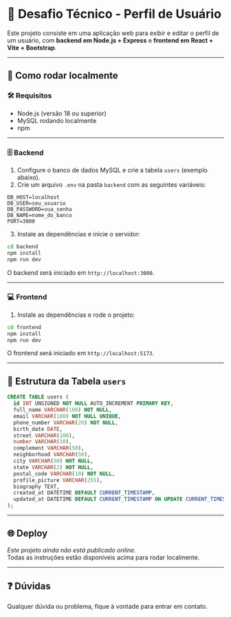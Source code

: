 # 📄 Desafio Técnico - Perfil de Usuário

Este projeto consiste em uma aplicação web para exibir e editar o perfil de um usuário, com **backend em Node.js + Express** e **frontend em React + Vite + Bootstrap**.

---

## 🚀 Como rodar localmente

### 🛠️ Requisitos

- Node.js (versão 18 ou superior)
- MySQL rodando localmente
- npm

---

### 🗄️ Backend

1. Configure o banco de dados MySQL e crie a tabela `users` (exemplo abaixo).
2. Crie um arquivo `.env` na pasta `backend` com as seguintes variáveis:

```env
DB_HOST=localhost
DB_USER=seu_usuario
DB_PASSWORD=sua_senha
DB_NAME=nome_do_banco
PORT=3000
```

3. Instale as dependências e inicie o servidor:

```bash
cd backend
npm install
npm run dev
```

O backend será iniciado em `http://localhost:3000`.

---

### 💻 Frontend

1. Instale as dependências e rode o projeto:

```bash
cd frontend
npm install
npm run dev
```

O frontend será iniciado em `http://localhost:5173`.

---

## 🧱 Estrutura da Tabela `users`

```sql
CREATE TABLE users (
  id INT UNSIGNED NOT NULL AUTO_INCREMENT PRIMARY KEY,
  full_name VARCHAR(100) NOT NULL,
  email VARCHAR(100) NOT NULL UNIQUE,
  phone_number VARCHAR(20) NOT NULL,
  birth_date DATE,
  street VARCHAR(100),
  number VARCHAR(10),
  complement VARCHAR(50),
  neighborhood VARCHAR(50),
  city VARCHAR(50) NOT NULL,
  state VARCHAR(2) NOT NULL,
  postal_code VARCHAR(10) NOT NULL,
  profile_picture VARCHAR(255),
  biography TEXT,
  created_at DATETIME DEFAULT CURRENT_TIMESTAMP,
  updated_at DATETIME DEFAULT CURRENT_TIMESTAMP ON UPDATE CURRENT_TIMESTAMP
);
```

---

## 🌐 Deploy

_Este projeto ainda não está publicado online._  
Todas as instruções estão disponíveis acima para rodar localmente.

---

## ❓ Dúvidas

Qualquer dúvida ou problema, fique à vontade para entrar em contato.
